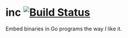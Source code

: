 # inc [![Build Status](https://travis-ci.org/Urethramancer/inc.svg)](https://travis-ci.org/Urethramancer/inc)
Embed binaries in Go programs the way *I* like it.
